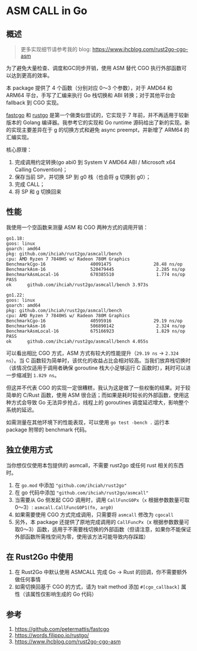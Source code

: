 # ASM CALL in Go

## 概述

> 更多实现细节请参考我的 blog: <https://www.ihcblog.com/rust2go-cgo-asm>

为了避免大量检查、调度和GC同步开销，使用 ASM 替代 CGO 执行外部函数可以达到更高的效率。

本 package 提供了 4 个函数（分别对应 0～3 个参数），对于 AMD64 和 ARM64 平台，手写了汇编来执行 Go 栈切换和 ABI 转换；对于其他平台会 fallback 到 CGO 实现。

[fastcgo](https://github.com/petermattis/fastcgo) 和 [rustgo](https://words.filippo.io/rustgo/) 是第一个做类似尝试的，它实现于 7 年前，并不再适用于较新版本的 Golang 编译器。我参考它的实现和 Go runtime 源码给出了新的实现。新的实现主要差异在于 g 的切换方式和避免 async preempt，并新增了 ARM64 的汇编实现。

核心原理：

1. 完成调用约定转换(go abi0 到 System V AMD64 ABI / Microsoft x64 Calling Convention)；
2. 保存当前 SP，并切换 SP 到 g0 栈（也会将 g 切换到 g0）；
3. 完成 CALL；
4. 将 SP 和 g 切换回来

## 性能

我使用一个空函数来测量 ASM 和 CGO 两种方式的调用开销：

```text
go1.18:
goos: linux
goarch: amd64
pkg: github.com/ihciah/rust2go/asmcall/bench
cpu: AMD Ryzen 7 7840HS w/ Radeon 780M Graphics
BenchmarkCgo-16                 40091475                28.48 ns/op
BenchmarkAsm-16                 520479445                2.285 ns/op
BenchmarkAsmLocal-16            670385510                1.774 ns/op
PASS
ok      github.com/ihciah/rust2go/asmcall/bench 3.973s

go1.22:
goos: linux
goarch: amd64
pkg: github.com/ihciah/rust2go/asmcall/bench
cpu: AMD Ryzen 7 7840HS w/ Radeon 780M Graphics
BenchmarkCgo-16                 40595916                29.19 ns/op
BenchmarkAsm-16                 506890142                2.324 ns/op
BenchmarkAsmLocal-16            675166923                1.829 ns/op
PASS
ok      github.com/ihciah/rust2go/asmcall/bench 4.055s
```

可以看出相比 CGO 方式，ASM 方式有较大的性能提升（`29.19 ns` -> `2.324 ns`）。当 C 函数较为简单时，该优化的收益占比会相对较高。当我们放弃栈切换时（该情况仅适用于调用者确保 goroutine 栈大小足够运行 C 函数时），耗时可以进一步缩减到 `1.829 ns`。

但这并不代表 CGO 的实现一定很糟糕，我认为这是做了一些权衡的结果。对于较简单的 C/Rust 函数，使用 ASM 很合适；而如果是耗时较长的外部函数，使用这种方式会导致 Go 无法异步抢占，线程上的 goroutines 调度延迟增大，影响整个系统的延迟。

如需测量在其他环境下的性能表现，可以使用 `go test -bench .` 运行本 package 附带的 benchmark 代码。

## 独立使用方式

当你想仅仅使用本包提供的 asmcall，不需要 rust2go 或任何 rust 相关的东西时。

1. 在 `go.mod` 中添加 `"github.com/ihciah/rust2go"`
2. 在 go 代码中添加 `"github.com/ihciah/rust2go/asmcall"`
3. 当需要从 Go 侧发起 CGO 调用时，调用 `CallFuncG0Px`（`x` 根据参数数量可取0～3）:
    `asmcall.CallFuncG0P1(fn, arg0)`
4. 如果需要使用 CGO 方式完成调用，只需要将 `asmcall` 修改为 `cgocall`
5. 另外，本 package 还提供了原地完成调用的 `CallFuncPx`（x 根据参数数量可取0～3）函数，适用于不需要栈切换的外部函数（但请注意，如果你不能保证外部函数所需栈空间为零，使用该方法可能导致内存踩踏）

## 在 Rust2Go 中使用

1. 在 Rust2Go 中默认使用 ASMCALL 完成 Go -> Rust 的回调，你不需要额外做任何事情
2. 如需切换回基于 CGO 的方式，请为 trait method 添加 `#[cgo_callback]` 属性（该属性仅影响生成的 Go 代码）

## 参考

1. <https://github.com/petermattis/fastcgo>
2. <https://words.filippo.io/rustgo/>
3. <https://www.ihcblog.com/rust2go-cgo-asm>
